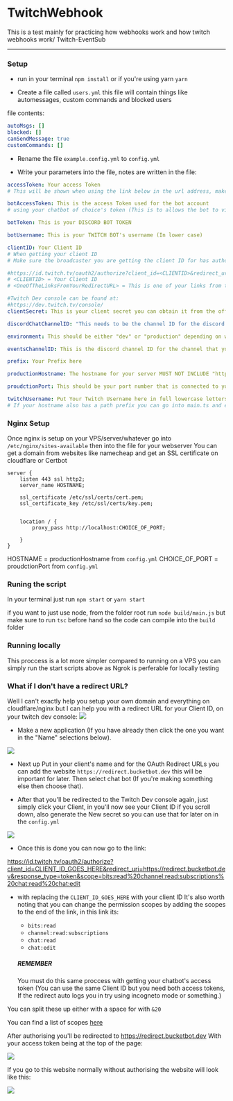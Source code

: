# TwitchWebhook

This is a test mainly for practicing how webhooks work and how twitch webhooks work/ Twitch-EventSub

---

### Setup

- run in your terminal `npm install` or if you're using yarn `yarn`

- Create a file called `users.yml` this file will contain things like automessages, custom commands and blocked users

file contents:

```yml
autoMsgs: []
blocked: []
canSendMessage: true
customCommands: []
```

- Rename the file `example.config.yml` to `config.yml`

- Write your parameters into the file, notes are written in the file:

```yml
accessToken: Your access Token
# This will be shown when using the link below in the url address, make sure this access token was allowed

botAccessToken: This is the access Token used for the bot account
# using your chatbot of choice's token (This is to allows the bot to view and type in chat)

botToken: This is your DISCORD BOT TOKEN

botUsername: This is your TWITCH BOT's username (In lower case)

clientID: Your Client ID
# When getting your client ID
# Make sure the broadcaster you are getting the client ID for has authorised this link

#https://id.twitch.tv/oauth2/authorize?client_id=<CLIENTID>&redirect_uri=<OneOfTheLinksFromYourRedirectURL>&response_type=token&scope=bits:read%20channel:read:subscriptions
# <CLIENTID> = Your Client ID
# <OneOfTheLinksFromYourRedirectURL> = This is one of your links from the "OAuth Redirect URLs" on your twitch dev console

#Twitch Dev console can be found at:
#https://dev.twitch.tv/console/
clientSecret: This is your client secret you can obtain it from the offical twitch dev dashboard

discordChatChannelID: "This needs to be the channel ID for the discord channel that you want messages to go to"

environment: This should be either "dev" or "production" depending on which environment you are currnetly on

eventsChannelID: This is the discord channel ID for the channel that you want twitch events to be sent to

prefix: Your Prefix here

productionHostname: The hostname for your server MUST NOT INCLUDE "https://" EG "www.example.com" (This code works better with nginx but you can use your own provider)

proudctionPort: This should be your port number that is connected to your server (EG your nginx server port)

twitchUsername: Put Your Twitch Username here in full lowercase letters
# If your hostname also has a path prefix you can go into main.ts and edit under "port" in "ReverseProxyAdapter":  "pathprefix" same case for the external port
```

### Nginx Setup

Once nginx is setup on your VPS/server/whatever go into
`/etc/nginx/sites-available` then into the file for your webserver
You can get a domain from websites like namecheap and get an SSL certificate on cloudflare or Certbot

```
server {
    listen 443 ssl http2;
    server_name HOSTNAME;

    ssl_certificate /etc/ssl/certs/cert.pem;
    ssl_certificate_key /etc/ssl/certs/key.pem;


    location / {
        proxy_pass http://localhost:CHOICE_OF_PORT;

    }
}
```

HOSTNAME = productionHostname from `config.yml`
CHOICE_OF_PORT = proudctionPort from `config.yml`

### Runing the script

In your terminal just run `npm start` or `yarn start`

if you want to just use node, from the folder root run `node build/main.js` but make sure to run `tsc` before hand so the code can compile into the `build` folder

### Running locally

This proccess is a lot more simpler compared to running on a VPS you can simply run the start scripts above as Ngrok is perferable for locally testing

### What if I don't have a redirect URL?

Well I can't exactly help you setup your own domain and everything on cloudflare/nginx but I can help you with a redirect URL for your Client ID, on your twitch dev console:
![](https://i.imgur.com/YADhNZ9.png)

- Make a new application (If you have already then click the one you want in the "Name" selections below).

![](https://i.imgur.com/oZYZJnN.png)

- Next up Put in your client's name and for the OAuth Redirect URLs you can add the website `https://redirect.bucketbot.dev` this will be important for later.
  Then select chat bot (If you're making something else then choose that).

- After that you'll be redirected to the Twitch Dev console again, just simply click your Client, in you'll now see your Client ID if you scroll down, also generate the New secret so you can use that for later on in the `config.yml`

![](https://i.imgur.com/Vxoscln.png)

- Once this is done you can now go to the link:

https://id.twitch.tv/oauth2/authorize?client_id=CLIENT_ID_GOES_HERE&redirect_uri=https://redirect.bucketbot.dev&response_type=token&scope=bits:read%20channel:read:subscriptions%20chat:read%20chat:edit

- with replacing the `CLIENT_ID_GOES_HERE` with your client ID
  It's also worth noting that you can change the permission scopes by adding the scopes to the end of the link, in this link its:

  - `bits:read`
  - `channel:read:subscriptions`
  - `chat:read`
  - `chat:edit`

  ##### REMEMBER

  You must do this same proccess with getting your chatbot's access token (You can use the same Client ID but you need both access tokens, If the redirect auto logs you in try using incogneto mode or something.)

You can split these up either with a space for with `&20`

You can find a list of scopes [here](https://dev.twitch.tv/docs/authentication/#scopes)

After authorising you'll be redirected to https://redirect.bucketbot.dev
With your access token being at the top of the page:

![](https://i.imgur.com/KwvtKvc.png)

If you go to this website normally without authorising the website will look like this:

![](https://i.imgur.com/AKlFE55.png)
